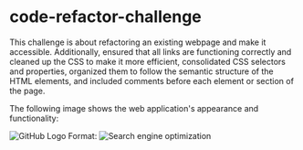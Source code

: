 # code-refactor-challenge

This challenge is about refactoring an existing webpage and make it accessible.  Additionally, ensured that all links are functioning correctly and cleaned up the CSS to make it more efficient, consolidated CSS selectors and properties, organized them to follow the semantic structure of the HTML elements, and included comments before each element or section of the page.

The following image shows the web application's appearance and functionality:

![GitHub Logo](/images/challenge1-screenshot.jpg)
Format: ![Search engine optimization](/images/challenge1-screenshot.jpg)
